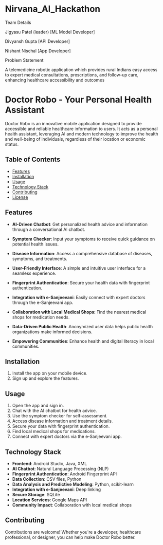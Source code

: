 # Nirvana_AI_Hackathon

Team Details

Jigyasu Patel (leader)  [ML Model Developer]

Divyansh Gupta          [API  Developer]

Nishant Nischal         [App Developer]

Problem Statement

A telemedicine robotic application which provides rural Indians easy access to expert medical
consultations, prescriptions, and follow-up care, enhancing healthcare accessibility and outcomes

# Doctor Robo - Your Personal Health Assistant



Doctor Robo is an innovative mobile application designed to provide accessible and reliable healthcare information to users. It acts as a personal health assistant, leveraging AI and modern technology to improve the health and well-being of individuals, regardless of their location or economic status.

## Table of Contents

- [Features](#features)
- [Installation](#installation)
- [Usage](#usage)
- [Technology Stack](#technology-stack)
- [Contributing](#contributing)
- [License](#license)

## Features

- **AI-Driven Chatbot**: Get personalized health advice and information through a conversational AI chatbot.

- **Symptom Checker**: Input your symptoms to receive quick guidance on potential health issues.

- **Disease Information**: Access a comprehensive database of diseases, symptoms, and treatments.

- **User-Friendly Interface**: A simple and intuitive user interface for a seamless experience.

- **Fingerprint Authentication**: Secure your health data with fingerprint authentication.

- **Integration with e-Sanjeevani**: Easily connect with expert doctors through the e-Sanjeevani app.

- **Collaboration with Local Medical Shops**: Find the nearest medical shops for medication needs.

- **Data-Driven Public Health**: Anonymized user data helps public health organizations make informed decisions.

- **Empowering Communities**: Enhance health and digital literacy in local communities.

## Installation


1. Install the app on your mobile device.
2. Sign up and explore the features.

## Usage

1. Open the app and sign in.
2. Chat with the AI chatbot for health advice.
3. Use the symptom checker for self-assessment.
4. Access disease information and treatment details.
5. Secure your data with fingerprint authentication.
6. Find local medical shops for medications.
7. Connect with expert doctors via the e-Sanjeevani app.

## Technology Stack

- **Frontend**: Android Studio, Java, XML
- **AI Chatbot**: Natural Language Processing (NLP)
- **Fingerprint Authentication**: Android Fingerprint API
- **Data Collection**: CSV files, Python
- **Data Analysis and Predictive Modeling**: Python, scikit-learn
- **Integration with e-Sanjeevani**: Deep linking
- **Secure Storage**: SQLite
- **Location Services**: Google Maps API
- **Community Impact**: Collaboration with local medical shops

## Contributing

Contributions are welcome! Whether you're a developer, healthcare professional, or designer, you can help make Doctor Robo better.




